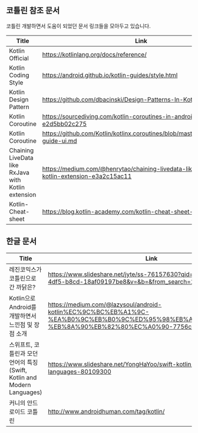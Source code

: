 

## 코틀린 참조 문서
코틀린 개발하면서 도움이 되었던 문서 링크들을 모아두고 있습니다.

| Title | Link |
| ------ | -----------|
|Kotlin Official|https://kotlinlang.org/docs/reference/|
|Kotlin Coding Style|https://android.github.io/kotlin-guides/style.html|
|Kotlin Design Pattern|https://github.com/dbacinski/Design-Patterns-In-Kotlin|
|Kotlin Coroutine|https://sourcediving.com/kotlin-coroutines-in-android-e2d5bb02c275|
|Kotlin Coroutine|https://github.com/Kotlin/kotlinx.coroutines/blob/master/ui/coroutines-guide-ui.md|
|Chaining LiveData like RxJava with Kotlin extension|https://medium.com/@henrytao/chaining-livedata-like-rxjava-with-kotlin-extension-e3a2c15ac11|
|Kotlin-Cheat-sheet|https://blog.kotlin-academy.com/kotlin-cheat-sheet-1137588c75a|



## 한글 문서

| Title | Link |
| ------ | -----------|
|레진코믹스가 코틀린으로 간 까닭은?|https://www.slideshare.net/jyte/ss-76157630?qid=3ea49516-986b-4df5-b8cd-18af09197be8&v=&b=&from_search=1|
|Kotlin으로 Android를 개발하면서 느낀점 및 장점 소개|https://medium.com/@lazysoul/android-kotlin%EC%9C%BC%EB%A1%9C-%EA%B0%9C%EB%B0%9C%ED%95%98%EB%A9%B4%EC%84%9C-%EB%8A%90%EB%82%80%EC%A0%90-7756c46a2b1e|
|스위프트, 코틀린과 모던언어의 특징 (Swift, Kotlin and Modern Languages)|https://www.slideshare.net/YongHaYoo/swift-kotlin-and-modern-languages-80109300|
|커니의 안드로이드 코틀린|http://www.androidhuman.com/tag/kotlin/|
